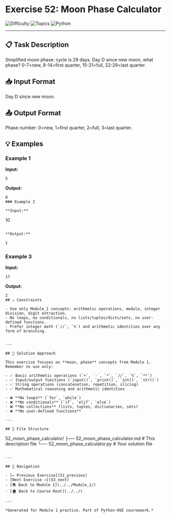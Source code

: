 # Exercise 52: Moon Phase Calculator

![Difficulty](https://img.shields.io/badge/Difficulty-Module%201-green)
![Topics](https://img.shields.io/badge/Topics-moon%2C%20phase-blue)
![Python](https://img.shields.io/badge/Python-Module%201%20Concepts-yellow)

---

## 📋 Task Description

Simplified moon phase: cycle is 29 days. Day D since new moon, what phase? 0-7=new, 8-14=first quarter, 15-21=full, 22-29=last quarter.
## 📥 Input Format

Day D since new moon.
## 📤 Output Format

Phase number: 0=new, 1=first quarter, 2=full, 3=last quarter.
## 💡 Examples

### Example 1

**Input:**
```
5
```

**Output:**
```
0
### Example 2

**Input:**
```
10
```

**Output:**
```
1
### Example 3

**Input:**
```
17
```

**Output:**
```
2
## ⚠️ Constraints

- Use only Module_1 concepts: arithmetic operations, modulo, integer division, digit extraction.
- No loops, no conditionals, no lists/tuples/dicts/sets, no user-defined functions.
- Prefer integer math (`//`, `%`) and arithmetic identities over any form of branching.


---

## 🎯 Solution Approach

This exercise focuses on **moon, phase** concepts from Module 1. Remember to use only:

- ✅ Basic arithmetic operations (`+`, `-`, `*`, `//`, `%`, `**`)
- ✅ Input/output functions (`input()`, `print()`, `int()`, `str()`)
- ✅ String operations (concatenation, repetition, slicing)
- ✅ Mathematical reasoning and arithmetic identities

- ❌ **No loops** (`for`, `while`)
- ❌ **No conditionals** (`if`, `elif`, `else`)
- ❌ **No collections** (lists, tuples, dictionaries, sets)
- ❌ **No user-defined functions**

---

## 📁 File Structure
```
52_moon_phase_calculator/
├── 52_moon_phase_calculator.md     # This description file
└── 52_moon_phase_calculator.py     # Your solution file
```

---

## 🔗 Navigation

- [← Previous Exercise](51_previous) 
- [Next Exercise →](53_next)
- [📚 Back to Module 1](../../Module_1/)
- [🏠 Back to Course Root](../../)

---

*Generated for Module 1 practice. Part of Python-HSE coursework.*
